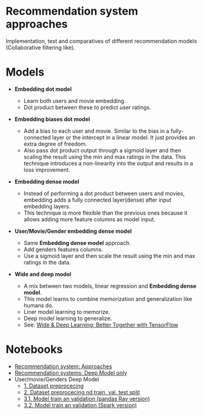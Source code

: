 # Recommendation system approaches

Implementation, test and comparatives of different recommendation models (Collaborative filtering like).  


# Models

* **Embedding dot model**
  * Learn both users and movie embedding.
  * Dot product between these to predict user ratings.

* **Embedding biases dot model**
  * Add a bias to each user and movie. Similar to the bias in a fully-connected layer or the intercept in a linear model. It just provides an extra degree of freedom.
  * Also pass dot product output through a sigmoid layer and then scaling the result using the min and max ratings in the data. This technique introduces a non-linearity into the output and results in a loss improvement.

* **Embedding dense model**
  * Instead of performing a dot product between users and movies, embedding adds a fully connected layer(dense) after input embedding layers.
  * This technique is more flexible than the previous ones because it allows adding more feature columns as model input.

* **User/Movie/Gender embedding dense model**
  * Same **Embedding dense model** approach.
  * Add genders features columns.
  * Use a sigmoid layer and then scale the result using the min and max ratings in the data.

* **Wide and deep model**
  * A mix between two models, linear regression and **Embedding dense model**.
  * This model learns to combine memorization and generalization like humans do.
  * Liner model learning to memorize.
  * Deep model learning to generalize.
  * See: [Wide & Deep Learning: Better Together with TensorFlow](https://ai.googleblog.com/2016/06/wide-deep-learning-better-together-with.html)


# Notebooks

* [Recommendation system: Approaches](https://github.com/adrianmarino/recommendation-system-approaches/blob/master/recommendation-system-comparatives.ipynb)
* [Recommendation systems: Deep Model only](https://github.com/adrianmarino/recommendation-system-approaches/blob/master/deep-model-user-movie.ipynb)
* User/movie/Genders Deep Model
  * [1. Dataset preprocecing](https://github.com/adrianmarino/recommendation-system-approaches/blob/master/user-movie-genres-model/1.input-data-building.ipynb)
  * [2. Dataset preprocecing nd train, val, test split](https://github.com/adrianmarino/recommendation-system-approaches/blob/master/user-movie-genres-model/2.train-test-sets-building.ipynb)  
  * [3.1. Model train an  validation (pandas Ray version)](https://github.com/adrianmarino/recommendation-system-approaches/blob/master/user-movie-genres-model/3.train-model-pandas-ray.ipynb)
  * [3.2. Model train an  validation (Spark version)](https://github.com/adrianmarino/recommendation-system-approaches/blob/master/user-movie-genres-model/3.train-model-spark.ipynb)


